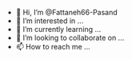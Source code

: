- 👋 Hi, I’m @Fattaneh66-Pasand
- 👀 I’m interested in ...
- 🌱 I’m currently learning ...
- 💞️ I’m looking to collaborate on ...
- 📫 How to reach me ...

<!---
Fattaneh66-Pasand/Fattaneh66-Pasand is a ✨ special ✨ repository because its `README.md` (this file) appears on your GitHub profile.
You can click the Preview link to take a look at your changes.
--->
